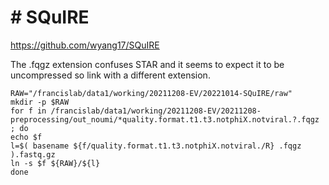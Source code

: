 
#	#	SQuIRE

https://github.com/wyang17/SQuIRE



The .fqgz extension confuses STAR and it seems to expect it to be uncompressed so link with a different extension.

```
RAW="/francislab/data1/working/20211208-EV/20221014-SQuIRE/raw"
mkdir -p $RAW
for f in /francislab/data1/working/20211208-EV/20211208-preprocessing/out_noumi/*quality.format.t1.t3.notphiX.notviral.?.fqgz ; do
echo $f
l=$( basename ${f/quality.format.t1.t3.notphiX.notviral./R} .fqgz ).fastq.gz
ln -s $f ${RAW}/${l}
done
```



